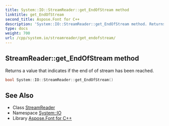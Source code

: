 ```yaml
---
title: System::IO::StreamReader::get_EndOfStream method
linktitle: get_EndOfStream
second_title: Aspose.Font for C++
description: 'System::IO::StreamReader::get_EndOfStream method. Returns a value that indicates if the end of of stream has been reached in C++.'
type: docs
weight: 700
url: /cpp/system.io/streamreader/get_endofstream/
---
```

## StreamReader::get_EndOfStream method


Returns a value that indicates if the end of of stream has been reached.

```cpp
bool System::IO::StreamReader::get_EndOfStream()
```

## See Also

* Class [StreamReader](../)
* Namespace [System::IO](../../)
* Library [Aspose.Font for C++](../../../)
